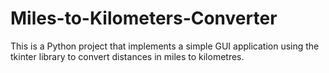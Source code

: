 # Miles-to-Kilometers-Converter
This is a Python project that implements a simple GUI application using the tkinter library to convert distances in miles to kilometres.
